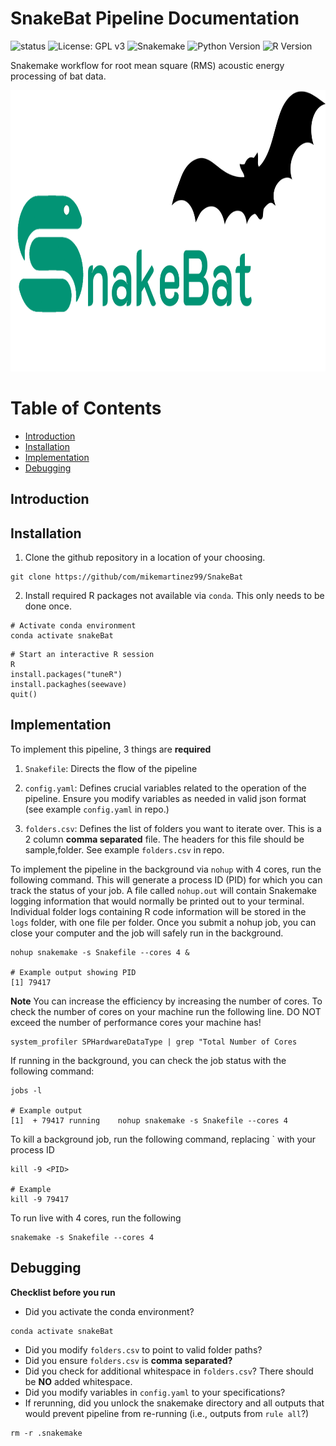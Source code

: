 # SnakeBat Pipeline Documentation
![status](https://img.shields.io/badge/status-in--development-orange)
![License: GPL v3](https://img.shields.io/badge/License-GPLv3-blue.svg)
![Snakemake](https://img.shields.io/badge/Snakemake-v7.32.4-red?logo=snakemake&logoColor=white)
![Python Version](https://img.shields.io/badge/python-3.10.18-blue)
![R Version](https://img.shields.io/badge/R-4.4.1-blue)

Snakemake workflow for root mean square (RMS) acoustic energy processing of bat data.

<img src="img/SnakeBat_logo.png" alt="Description" width = 700 height = 450 style="border: none;" />

# Table of Contents
- [Introduction](#introduction)
- [Installation](#installation)
- [Implementation](#implementation)
- [Debugging](#debugging)

## Introduction

## Installation

1. Clone the github repository in a location of your choosing.

```shell
git clone https://github/com/mikemartinez99/SnakeBat
```

2. Install required R packages not available via `conda`. This only needs to be done once.


```shell
# Activate conda environment
conda activate snakeBat
```

```shell
# Start an interactive R session
R
install.packages("tuneR")
install.packaghes(seewave)
quit()
```

## Implementation
To implement this pipeline, 3 things are **required**

1. `Snakefile`: Directs the flow of the pipeline

2. `config.yaml`: Defines crucial variables related to the operation of the pipeline. Ensure you modify variables as needed in valid json format (see example `config.yaml` in repo.)

3. `folders.csv`: Defines the list of folders you want to iterate over. This is a 2 column **comma separated** file. The headers for this file should be sample,folder. See example `folders.csv` in repo.

To implement the pipeline in the background via `nohup` with 4 cores, run the following command. This will generate a process ID (PID) for which you can track the status of your job. A file called `nohup.out` will contain Snakemake logging information that would normally be printed out to your terminal. Individual folder logs containing R code information will be stored in the `logs` folder, with one file per folder. Once you submit a nohup job, you can close your computer and the job will safely run in the background.

``` shell
nohup snakemake -s Snakefile --cores 4 &

# Example output showing PID
[1] 79417
```

**Note** You can increase the efficiency by increasing the number of cores. To check the number of cores on your machine run the following line. DO NOT exceed the number of performance cores your machine has!

```shell
system_profiler SPHardwareDataType | grep "Total Number of Cores
```

If running in the background, you can check the job status with the following command:

```shell
jobs -l

# Example output
[1]  + 79417 running    nohup snakemake -s Snakefile --cores 4
```

To kill a background job, run the following command, replacing `<PID> with your process ID
```shell
kill -9 <PID>

# Example
kill -9 79417
```

To run live with 4 cores, run the following
```shell
snakemake -s Snakefile --cores 4
```

## Debugging
**Checklist before you run**

- Did you activate the conda environment? 

```shell
conda activate snakeBat
```

- Did you modify `folders.csv` to point to valid folder paths?
- Did you ensure `folders.csv` is **comma separated?**
- Did you check for additional whitespace in `folders.csv`? There should be **NO** added whitespace.
- Did you modify variables in `config.yaml` to your specifications?
- If rerunning, did you unlock the snakemake directory and all outputs that would prevent pipeline from re-running (i.e., outputs from `rule all`?)

```shell
rm -r .snakemake
```

